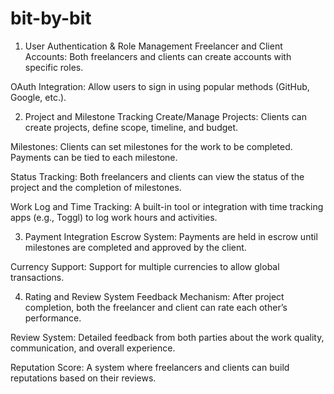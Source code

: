 # bit-by-bit
1. User Authentication & Role Management
Freelancer and Client Accounts: Both freelancers and clients can create accounts with specific roles.

OAuth Integration: Allow users to sign in using popular methods (GitHub, Google, etc.).

2. Project and Milestone Tracking
Create/Manage Projects: Clients can create projects, define scope, timeline, and budget.

Milestones: Clients can set milestones for the work to be completed. Payments can be tied to each milestone.

Status Tracking: Both freelancers and clients can view the status of the project and the completion of milestones.

Work Log and Time Tracking: A built-in tool or integration with time tracking apps (e.g., Toggl) to log work hours and activities.

3. Payment Integration
Escrow System: Payments are held in escrow until milestones are completed and approved by the client.

Currency Support: Support for multiple currencies to allow global transactions.

4. Rating and Review System
Feedback Mechanism: After project completion, both the freelancer and client can rate each other’s performance.

Review System: Detailed feedback from both parties about the work quality, communication, and overall experience.

Reputation Score: A system where freelancers and clients can build reputations based on their reviews.

